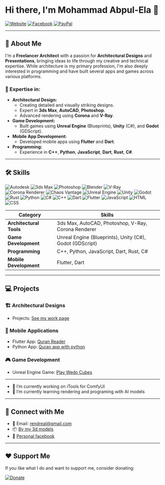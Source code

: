 # Hi there, I'm Mohammad Abpul-Ela 👋

[![Website](https://img.shields.io/badge/Website-Visit%20Now-blue?style=for-the-badge&logo=google-chrome)](https://cgtrader.com/designers/makadi)
[![Facebook](https://img.shields.io/badge/Facebook-Connect-blue?style=for-the-badge&logo=facebook)](https://facebook.com/myrender)
[![PayPal](https://img.shields.io/badge/Donate-PayPal-blue?style=for-the-badge&logo=paypal)](https://www.paypal.me/mohammadmoustafa1)

---

## 🚀 About Me

I'm a **Freelancer Architect** with a passion for **Architectural Designs** and **Presentations**, bringing ideas to life through my creative and technical expertise. While architecture is my primary profession, I'm also deeply interested in programming and have built several apps and games across various platforms.

### 💼 Expertise in:
- **Architectural Design:** 
    - Creating detailed and visually striking designs.
    - Expert in **3ds Max**, **AutoCAD**, **Photoshop**.
    - Advanced rendering using **Corona** and **V-Ray**.
- **Game Development:**
    - Built games using **Unreal Engine** (Blueprints), **Unity** (C#), and **Godot** (GDScript).
- **Mobile App Development:**
    - Developed mobile apps using **Flutter** and **Dart**.
- **Programming:**
    - Experience in **C++**, **Python**, **JavaScript**, **Dart**, **Rust**, **C#**.

---

## 🛠️ Skills
![Autodesk](https://img.shields.io/badge/3D_Model-Autodesk-red?logo=autodesk)
![3ds Max](https://img.shields.io/badge/3D_Model-3ds_Max-green?logo=autodesk)
![Photoshop](https://img.shields.io/badge/Design-Photoshop-blue?logo=adobe)
![Blender](https://img.shields.io/badge/3D_Model-Blender-orange?logo=blender)
![V-Ray](https://img.shields.io/badge/Renderer-VRay-blue?logo=chaos)
![Corona Renderer](https://img.shields.io/badge/Renderer-Corona-blue?logo=chaos)
![Chaos Vantage](https://img.shields.io/badge/Renderer-Chaos%20Vantage-blue?logo=chaos)
![Unreal Engine](https://img.shields.io/badge/Game_Unreal%20Engine-blue?logo=unrealengine)
![Unity](https://img.shields.io/badge/Game_Unity-blue?logo=unity)
![Godot](https://img.shields.io/badge/Game_Godot-blue?logo=godotengine)
![Rust](https://img.shields.io/badge/Programming-Rust-orange?logo=rust)
![Python](https://img.shields.io/badge/Programming-Python-yellow?logo=python)
![C#](https://img.shields.io/badge/Programming-C%23-blue?logo=csharp)
![C++](https://img.shields.io/badge/Programming-C%2B%2B-lightgrey?logo=cplusplus)
![Dart](https://img.shields.io/badge/Programming-Dart-blue?logo=dart)
![Flutter](https://img.shields.io/badge/Framework-Flutter-blue?logo=flutter)
![JavaScript](https://img.shields.io/badge/Programming-JavaScript-yellow?logo=javascript)
![HTML](https://img.shields.io/badge/Markup-HTML-orange?logo=html5)
![CSS](https://img.shields.io/badge/Style-CSS-blue?logo=css3)

| **Category**       | **Skills**                                                               |
|--------------------|--------------------------------------------------------------------------|
| **Architectural Tools** | 3ds Max, AutoCAD, Photoshop, V-Ray, Corona Renderer                  |
| **Game Development**    | Unreal Engine (Blueprints), Unity (C#), Godot (GDScript)              |
| **Programming**         | C++, Python, JavaScript, Dart, Rust, C#                              |
| **Mobile Development**  | Flutter, Dart                                                        |

<!--
---

## 📈 Stats
![Your GitHub Stats](https://github-readme-stats.vercel.app/api?username=yourgithubusername&show_icons=true&theme=radical)
-->
---

## 💻 Projects

### 🏗️ Architectural Designs
- Projects: [See my work page](https://www.facebook.com/myrender)

### 📱 Mobile Applications
- Flutter App: [Quran Reader](https://play.google.com/store/apps/details?id=com.MohammadAboulEla.quran_reader)
- Python App: [Quran app with python](https://www.youtube.com/watch?v=p__RXFLWda8&t=52s)

### 🎮 Game Development
- Unreal Engine Game: [Play Wedo Cubes](https://we-do.itch.io/cubes)
<!--
- Unity Game: [Description/Link]
- Godot Game: [Description/Link]
-->
---
- 🔭 I’m currently working on iTools for ComfyUI
- 🌱 I’m currently learning rendering and programing with AI models
---

## 🤝 Connect with Me

- 📧 Email: [rendreal@gmail.com](mailto:rendreal@gmail.com)
- 📦 [By my 3d models](https://cgtrader.com/designers/makadi)
- 🔖 [Personal facebook](https://facebook.com/mohammad.aboulela)

---

## ❤️ Support Me

If you like what I do and want to support me, consider donating:

[![Donate](https://img.shields.io/badge/Donate-PayPal-blue?logo=paypal)](https://www.paypal.me/mohammadmoustafa1)




<!--
**MohammadAboulEla/MohammadAboulEla** is a ✨ _special_ ✨ repository because its `README.md` (this file) appears on your GitHub profile.

Here are some ideas to get you started:

- 🔭 I’m currently working on ...
- 🌱 I’m currently learning ...
- 👯 I’m looking to collaborate on ...
- 🤔 I’m looking for help with ...
- 💬 Ask me about ...
- 📫 How to reach me: ...
- 😄 Pronouns: ...
- ⚡ Fun fact: ...
-->
